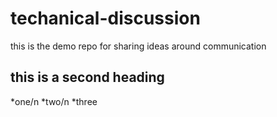 # techanical-discussion
this is the demo repo for sharing ideas around communication


## this is a second heading

*one/n
*two/n
*three
